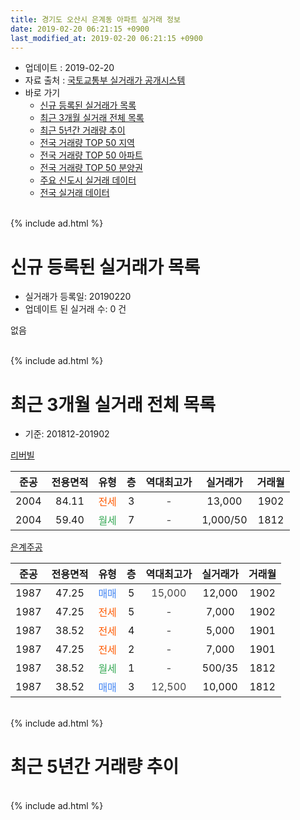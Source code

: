 ```yaml
---
title: 경기도 오산시 은계동 아파트 실거래 정보
date: 2019-02-20 06:21:15 +0900
last_modified_at: 2019-02-20 06:21:15 +0900
---
```


* 업데이트 : 2019-02-20
* 자료 출처 : [국토교통부 실거래가 공개시스템](http://rt.molit.go.kr)
* 바로 가기
    * [신규 등록된 실거래가 목록](#신규-등록된-실거래가-목록)
    * [최근 3개월 실거래 전체 목록](#최근-3개월-실거래-전체-목록)
    * [최근 5년간 거래량 추이](#최근-5년간-거래량-추이)
    * [전국 거래량 TOP 50 지역](https://inasie.github.io/apt-trade-info/최근-3개월-전국에서-가장-거래가-많이-발생한-지역)
    * [전국 거래량 TOP 50 아파트](https://inasie.github.io/apt-trade-info/최근-3개월-전국에서-가장-거래가-많이-발생한-아파트)
    * [전국 거래량 TOP 50 분양권](https://inasie.github.io/apt-trade-info/최근-3개월-전국에서-가장-거래가-많이-발생한-분양권)
    * [주요 신도시 실거래 데이터](https://inasie.github.io/apt-trade-info/주요-신도시)
    * [전국 실거래 데이터](https://inasie.github.io/apt-trade-info/전국)
<br>
{% include ad.html %}
<br>

# 신규 등록된 실거래가 목록
* 실거래가 등록일: 20190220
* 업데이트 된 실거래 수: 0 건

없음

<br>
{% include ad.html %}
<br>

# 최근 3개월 실거래 전체 목록
* 기준: 201812-201902


[리버빌](https://search.naver.com/search.naver?query=%EA%B2%BD%EA%B8%B0%EB%8F%84+%EC%98%A4%EC%82%B0%EC%8B%9C+%EC%9D%80%EA%B3%84%EB%8F%99+%EB%A6%AC%EB%B2%84%EB%B9%8C)

|준공|전용면적|유형|층|역대최고가|실거래가|거래월|
|:---:|:---:|:---:|:---:|:---:|:---:|:---:|
|2004|84.11|<span style="color:#ff5a00">전세</span>|3|<span style="color:#444444">-</span>|13,000|1902|
|2004|59.40|<span style="color:#34a853">월세</span>|7|<span style="color:#444444">-</span>|1,000/50|1812|

[은계주공](https://search.naver.com/search.naver?query=%EA%B2%BD%EA%B8%B0%EB%8F%84+%EC%98%A4%EC%82%B0%EC%8B%9C+%EC%9D%80%EA%B3%84%EB%8F%99+%EC%9D%80%EA%B3%84%EC%A3%BC%EA%B3%B5)

|준공|전용면적|유형|층|역대최고가|실거래가|거래월|
|:---:|:---:|:---:|:---:|:---:|:---:|:---:|
|1987|47.25|<span style="color:#4285f3">매매</span>|5|<span style="color:#444444">15,000</span>|12,000|1902|
|1987|47.25|<span style="color:#ff5a00">전세</span>|5|<span style="color:#444444">-</span>|7,000|1902|
|1987|38.52|<span style="color:#ff5a00">전세</span>|4|<span style="color:#444444">-</span>|5,000|1901|
|1987|47.25|<span style="color:#ff5a00">전세</span>|2|<span style="color:#444444">-</span>|7,000|1901|
|1987|38.52|<span style="color:#34a853">월세</span>|1|<span style="color:#444444">-</span>|500/35|1812|
|1987|38.52|<span style="color:#4285f3">매매</span>|3|<span style="color:#444444">12,500</span>|10,000|1812|


<br>
{% include ad.html %}
<br>

# 최근 5년간 거래량 추이


<div style="width:100%;">
    <canvas id="deal_progress" height="200"></canvas>
</div>

<script>
new Chart(document.getElementById("deal_progress"), {
    type: 'line',
    data: {
        labels: ['201402','201403','201404','201405','201406','201407','201408','201409','201410','201411','201412','201501','201502','201503','201504','201505','201506','201507','201508','201509','201510','201511','201512','201601','201602','201603','201604','201605','201606','201607','201608','201609','201610','201611','201612','201701','201702','201703','201704','201705','201706','201707','201708','201709','201710','201711','201712','201801','201802','201803','201804','201805','201806','201807','201808','201809','201810','201811','201812','201901','201902'],
        datasets: [{
            label: '매매',
            pointRadius: 1,
            data: [4, 12, 7, 10, 10, 9, 4, 8, 9, 5, 3, 7, 9, 11, 9, 7, 2, 6, 7, 7, 7, 11, 3, 4, 5, 4, 10, 10, 11, 4, 2, 6, 11, 5, 2, 4, 4, 4, 8, 8, 9, 12, 3, 6, 6, 3, 4, 3, 3, 5, 2, 3, 3, 2, 1, 1, 4, 3, 1, 0, 1],
            borderColor: "rgba(255, 201, 14, 1)",
            backgroundColor: "rgba(255, 201, 14, 0.5)",
            fill: false,
            lineTension: 0
        },{
            label: '전월세',
            pointRadius: 1,
            data: [9, 9, 11, 3, 7, 8, 2, 5, 6, 8, 4, 4, 6, 4, 7, 3, 6, 2, 4, 3, 5, 7, 2, 6, 6, 3, 6, 3, 7, 2, 8, 3, 4, 3, 2, 5, 6, 5, 2, 2, 4, 0, 4, 2, 0, 4, 1, 3, 3, 4, 3, 5, 5, 0, 6, 3, 3, 1, 2, 2, 2],
            borderColor: "rgba(0, 141, 185, 1)",
            backgroundColor: "rgba(0, 141, 185, 0.5)",
            fill: false,
            lineTension: 0
        }
        ]
    },
    options: {
        responsive: true,
        title: {
            display: false
        },
        tooltips: {
            mode: 'index',
            intersect: false
        },
        hover: {
            mode: 'nearest',
            intersect: true
        },
        scales: {
            xAxes: [{
                display: true,
                scaleLabel: {
                    display: true,
                    labelString: '년/월'
                }
            }],
            yAxes: [{
                display: true,
                ticks: {
                    suggestedMin: 0,
                },
                scaleLabel: {
                    display: true,
                    labelString: '실거래 수'
                }
            }]
        }
    }
});

</script>


<br>
{% include ad.html %}
<br>


